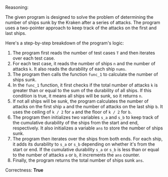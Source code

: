 Reasoning:

The given program is designed to solve the problem of determining the number of ships sunk by the Kraken after a series of attacks. The program uses a two-pointer approach to keep track of the attacks on the first and last ships.

Here's a step-by-step breakdown of the program's logic:

1.  The program first reads the number of test cases `T` and then iterates over each test case.
2.  For each test case, it reads the number of ships `n` and the number of attacks `k`. It also reads the durability of each ship `nums`.
3.  The program then calls the function `func_1` to calculate the number of ships sunk.
4.  In the `func_1` function, it first checks if the total number of attacks `k` is greater than or equal to the sum of the durability of all ships. If this condition is true, it means all ships will be sunk, so it returns `n`.
5.  If not all ships will be sunk, the program calculates the number of attacks on the first ship `a` and the number of attacks on the last ship `b`. It uses the ceiling of `k / 2` for `a` and the floor of `k / 2` for `b`.
6.  The program then initializes two variables `s_a` and `s_b` to keep track of the cumulative durability of the ships from the start and end, respectively. It also initializes a variable `ans` to store the number of ships sunk.
7.  The program then iterates over the ships from both ends. For each ship, it adds its durability to `s_a` or `s_b` depending on whether it's from the start or end. If the cumulative durability `s_a` or `s_b` is less than or equal to the number of attacks `a` or `b`, it increments the `ans` counter.
8.  Finally, the program returns the total number of ships sunk `ans`.

Correctness: **True**